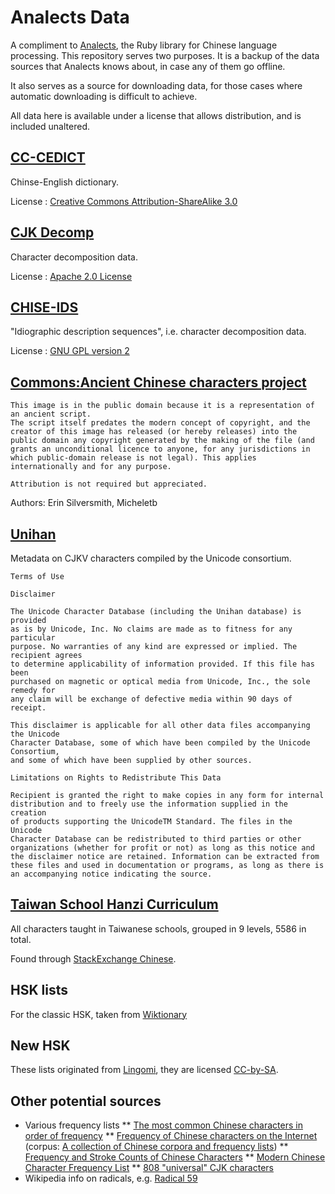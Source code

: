 # Analects Data

A compliment to [Analects](http://github.com/plexus/analects), the Ruby library for Chinese language processing. This repository serves two purposes. It is a backup of the data sources that Analects knows about, in case any of them go offline.

It also serves as a source for downloading data, for those cases where automatic downloading is difficult to achieve.

All data here is available under a license that allows distribution, and is included unaltered.

## [CC-CEDICT](http://cc-cedict.org/)

Chinse-English dictionary.

License : [Creative Commons Attribution-ShareAlike 3.0](http://creativecommons.org/licenses/by-sa/3.0/)

## [CJK Decomp](http://cjkdecomp.codeplex.com/)

Character decomposition data.

License : [Apache 2.0 License](http://cjkdecomp.codeplex.com/license)

## [CHISE-IDS](http://www.chise.org/ids/index.html)

"Idiographic description sequences", i.e. character decomposition data.

License : [GNU GPL version 2](http://www.gnu.org/licenses/gpl-2.0.html)

## [Commons:Ancient Chinese characters project](http://commons.wikimedia.org/wiki/Commons:Ancient_Chinese_characters)

```
This image is in the public domain because it is a representation of an ancient script.
The script itself predates the modern concept of copyright, and the creator of this image has released (or hereby releases) into the public domain any copyright generated by the making of the file (and grants an unconditional licence to anyone, for any jurisdictions in which public-domain release is not legal). This applies internationally and for any purpose.

Attribution is not required but appreciated.
```

Authors: Erin Silversmith, Micheletb

## [Unihan](http://www.unicode.org/charts/unihan.html)

Metadata on CJKV characters compiled by the Unicode consortium.

```
Terms of Use

Disclaimer

The Unicode Character Database (including the Unihan database) is provided
as is by Unicode, Inc. No claims are made as to fitness for any particular
purpose. No warranties of any kind are expressed or implied. The recipient agrees
to determine applicability of information provided. If this file has been
purchased on magnetic or optical media from Unicode, Inc., the sole remedy for
any claim will be exchange of defective media within 90 days of receipt.

This disclaimer is applicable for all other data files accompanying the Unicode
Character Database, some of which have been compiled by the Unicode Consortium,
and some of which have been supplied by other sources.

Limitations on Rights to Redistribute This Data

Recipient is granted the right to make copies in any form for internal
distribution and to freely use the information supplied in the creation
of products supporting the UnicodeTM Standard. The files in the Unicode
Character Database can be redistributed to third parties or other
organizations (whether for profit or not) as long as this notice and
the disclaimer notice are retained. Information can be extracted from
these files and used in documentation or programs, as long as there is
an accompanying notice indicating the source.
```

## [Taiwan School Hanzi Curriculum]( http://residence.educities.edu.tw/wei3128/currinstruc/wordclause/generwordgrd9.htm)

All characters taught in Taiwanese schools, grouped in 9 levels, 5586 in total.

Found through [StackExchange Chinese](http://chinese.stackexchange.com/questions/6200/table-of-chinese-characters-taught-in-primary-school-grouped-by-grade?atw=1).

## HSK lists

For the classic HSK, taken from [Wiktionary](http://en.wiktionary.org/wiki/Appendix:HSK_list_of_Mandarin_words)

## New HSK

These lists originated from [Lingomi](http://lingomi.com/blog/hsk-lists-2010/), they are licensed [CC-by-SA](http://creativecommons.org/licenses/by/3.0/).

## Other potential sources

* Various frequency lists
** [The most common Chinese characters in order of frequency](http://www.zein.se/patrick/3000char.html)
** [Frequency of Chinese characters on the Internet](http://corpus.leeds.ac.uk/frqc/i-zh-char.num) (corpus: [A collection of Chinese corpora and frequency lists](http://corpus.leeds.ac.uk/query-zh.html))
** [Frequency and Stroke Counts of Chinese Characters](http://technology.chtsai.org/charfreq/)
** [Modern Chinese Character Frequency List](http://lingua.mtsu.edu/chinese-computing/statistics/char/list.php?Which=MO)
** [808 "universal" CJK characters](http://www.theworldofchinese.com/2014/04/808-ways-to-write-chinese-korean-and-japanese/)
* Wikipedia info on radicals, e.g. [Radical 59](http://en.wikipedia.org/w/index.php?title=Radical_59)
